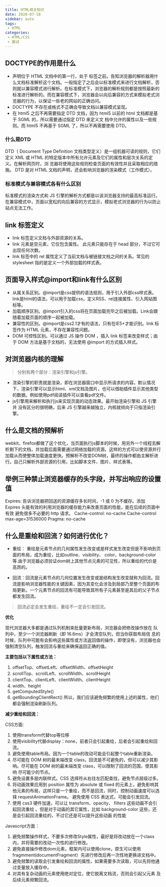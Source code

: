```yaml
---
title: HTML相关知识
date: 2020-07-18
sidebar: auto
tags: 
 - HTML
categories:
 - HTML/CSS
 - 面试
---
```



## DOCTYPE的作用是什么
- <!DOCTYPE>声明位于 HTML 文档中的第一行，处于 <html> 标签之前。告知浏览器的解析器用什么文档标准解析这个文档。一般指定了之后会以标准模式来进行文档解析，否则就以兼容模式进行解析。在标准模式下，浏览器的解析规则都是按照最新的标准进行解析的。而在兼容模式下，浏览器会以向后兼容的方式来模拟老式浏览器的行为，以保证一些老的网站的正确访问。
- DOCTYPE 不存在或格式不正确会导致文档以兼容模式呈现。
- 在 html5 之后不再需要指定 DTD 文档，因为 html5 以前的 html 文档都是基于 SGML 的，所以需要通过指定 DTD 来定义文 档中允许的属性以及一些规则。而 html5 不再基于 SGML 了，所以不再需要使用 DTD。

### 什么是DTD
DTD（ Document Type Definition 文档类型定义）是一组机器可读的规则，它们定义 XML 或 HTML 的特定版本中所有允许元素及它们的属性和层次关系的定义。在解析网页时，浏 览器将使用这些规则检查页面的有效性并且采取相应的措施。 DTD 是对 HTML 文档的声明，还会影响浏览器的渲染模式（工作模式）。

### 标准模式与兼容模式各有什么区别
标准模式的渲染方式和 JS 引擎的解析方式都是以该浏览器支持的最高标准运行。在兼容模式中，页面以宽松的向后兼容的方式显示，模拟老式浏览器的行为以防止站点无法工作。

## link 标签定义
- link 标签定义文档与外部资源的关系。 
- link 元素是空元素，它仅包含属性。 此元素只能存在于 head 部分，不过它可出现任何次数。
- link 标签中的 rel 属性定义了当前文档与被链接文档之间的关系。常见的 stylesheet 指的是定义一个外部加载的样式表。

## 页面导入样式@import和link有什么区别
- 从属关系区别。@import是css提供的语法规则，用于引入外部css样式表。link是html的语法，可以用于加载css，定义RSS、rel连接属性、引入网站图标等。
- 加载顺序区别。@import引入的css将在页面加载完毕之后被加载。Link会跟随着加载页面的顺序一起被加载。
- 兼容性的区别。@import是css2.1才有的语法，只有在IE5+才能识别。link 标签作为 HTML 元素，不存在兼容性问题。
- DOM 可控性区别。可以通过 JS 操作 DOM ，插入 link 标签来改变样式；由于 DOM 方法是基于文档的，无法使用 @import 的方式插入样式。

## 对浏览器内核的理解
> 分别有两个部分：渲染引擎和js引擎。

- 渲染引擎的职责就是渲染，即在浏览器窗口中显示所请求的内容。默认情况下，渲染引擎可以显示html、xml文档及图片，也可以借助插件显示其他类型的数据。例如使用pdf阅读插件可以查看pdf文件。
- js引擎用来解析和执行js来实现页面的动态效果。最开始渲染引擎和 JS 引擎并 没有区分的很明确，后来 JS 引擎越来越独立，内核就倾向于只指渲染引擎。

## 什么是文档的预解析
webkit、firefox都做了这个优化，当页面执行js脚本的时候，用另外一个线程去解析剩下的文档，并加载后面需要通过网络加载的资源。这样的方式可以使资源并行加载从而使整体加载速度更快。预解析不改变DOM树，最终的操作都由主解析进行。自己只解析外部资源的引用，比如脚本文件、图片、样式表等。

## 举例三种禁止浏览器缓存的头字段，并写出响应的设置值

Expires: 告诉浏览器把回送的资源缓存多长时间，-1 或 0 为不缓存。添加 Expires 头能有效的利用浏览器的缓存能力来改善页面的性能，能在后续的页面中有效
避免很多不必要的 http 请求。
Cache-control: no-cache Cache-control max-age=31536000
Pragma: no-cache


## 什么是重绘和回流？如何进行优化？
- 重绘： 重绘是元素节点的几何属性发生改变或是样式发生改变但是不影响到页面的布局，成为重绘，比如outline、visibility、 color、background-color等.由于浏览器必须验证dom树上其他节点元素的可见性，所以重绘的代价是高昂的。

- 回流：回流是元素节点的几何位置发生改变或是结构发生改变就称为回流。回流是影响浏览器性能的关键因素，因为其变化会涉及到局部乃至整个页面的布局更新。一个元素节点的回流有可能导致其所有子元素甚至是其后的父子节点都发生回流。

> 回流必定会发生重绘，重绘不一定会引发回流。

<b> 优化 </b>

现代浏览器大多都是通过队列机制来批量更新布局，浏览器会把修改操作放在 队列中，至少一个浏览器刷新（即 16.6ms）才会清空队列，但当你获取布局信 息的时候，队列中可能有会影响这些属性或方法返回值的操作，即使没有，浏览器也会强制清空队列，触发回流与重绘来确保返回正确的值。

<b> 主要包括以下属性或方法： </b>

1. offsetTop、offsetLeft、offsetWidth、offsetHeight 
2. scrollTop、scrollLeft、scrollWidth、scrollHeight 
3. clientTop、clientLeft、clientWidth、clientHeight 
4. width、height 
5. getComputedStyle() 
6. getBoundingClientRect() 
所以，我们应该避免频繁的使用上述的属性，他们都会强制渲染刷新队列。

<b> 减少重绘和回流： </b>

CSS方面:
1. 使用transform代替top等位移
2. 使用visibility代替display：none，前者只会引起重绘，后者会引起重绘和回流。
3. 避免使用table布局。因为一个table的改动可能会引起整个table重新渲染。
4. 尽可能在 DOM 树的最末端改变 class，回流是不可避免的，但可以减少其影 响。尽可能在 DOM 树的最末端改变 class，可以限制了回流的范围，使其影响 尽可能少的节点。
5. 避免设置多层内联样式。CSS 选择符从右往左匹配查找，避免节点层级过多。
6. 将动画效果应用到 position 属性为 absolute 或 fixed 的元素上，避免影响其他元素的布局，这样只是一个重绘，而不是回流，同时，控制动画速度可以选择 requestAnimationFrame。 避免使用 CSS 表达式，可能会引发回流。
7. 使用 css3 硬件加速，可以让 transform、opacity、 filters 这些动画不会引起回流重绘 。但是对于动画的其它属性，比如 background-color 这些，还是会引起回流重绘的，不过它还是可以提升这些动画 的性能

Javascript方面：
1. 避免频繁操作样式，不要多次修改Style属性，最好是将改动放在一个class内，并将需要的改动一次性的进行修改。
2. 避免直接操作修改dom元素，框架内可以使用clone，原生可以使用fragmment(documentFragment）先进行修改后再一次性地更换进文档中。
3. 避免频繁的读取会引发重绘和回流的属性，如果需要多次读取，可以先将他通过变量放入缓存中。
4. 对具有复杂动画的元素使用绝对定位，使它脱离文档流，否则会引起父元素 及后续元素频繁回流。